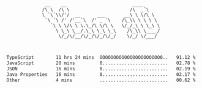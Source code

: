 <div align="center">
<pre><code>
 __    __                        ____      
/\ \  /\ \                      /\  _`\    
\ `\`\\/'/  __      ___       __\ \ \/\ \  
 `\ `\ /' /'__`\  /' _ `\    /\_\\ \ \ \ \ 
   `\ \ \/\ \ \.\_/\ \/\ \   \/_/_\ \ \_\ \
     \ \_\ \__/.\_\ \_\ \_\    /\_\\ \____/
      \/_/\/__/\/_/\/_/\/_/    \/_/ \/___/ 
                                           

</code></pre>

<!--START_SECTION:waka-->

```txt
TypeScript        11 hrs 24 mins  OOOOOOOOOOOOOOOOOOOOOO0..   91.12 %
JavaScript        20 mins         0........................   02.78 %
JSON              16 mins         0........................   02.19 %
Java Properties   16 mins         0........................   02.17 %
Other             4 mins          .........................   00.62 %
```

<!--END_SECTION:waka-->
